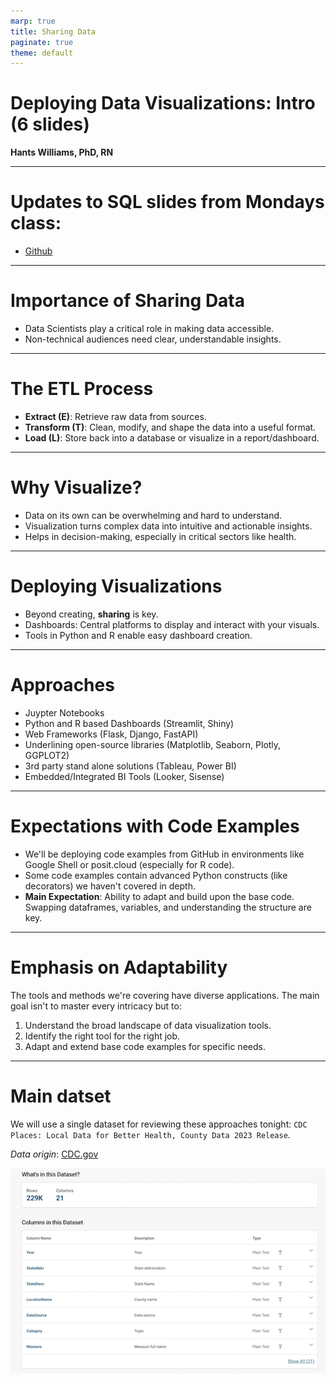 ```yaml
---
marp: true
title: Sharing Data
paginate: true
theme: default
---
```



# Deploying Data Visualizations: Intro (6 slides)

**Hants Williams, PhD, RN**

---

# Updates to SQL slides from Mondays class: 

- [Github](https://github.com/hantswilliams/HHA_504_2023/blob/fb280af3e1ffd50afef8b30fbdcba5baedcd3527/WK3/slides/p2_sql_intro.md)

---

# Importance of Sharing Data

* Data Scientists play a critical role in making data accessible.
* Non-technical audiences need clear, understandable insights.

---

# The ETL Process

* **Extract (E)**: Retrieve raw data from sources.
* **Transform (T)**: Clean, modify, and shape the data into a useful format.
* **Load (L)**: Store back into a database or visualize in a report/dashboard.

---

# Why Visualize?

* Data on its own can be overwhelming and hard to understand.
* Visualization turns complex data into intuitive and actionable insights.
* Helps in decision-making, especially in critical sectors like health.

---

# Deploying Visualizations

* Beyond creating, **sharing** is key.
* Dashboards: Central platforms to display and interact with your visuals.
* Tools in Python and R enable easy dashboard creation.

---

# Approaches 

* Juypter Notebooks 
* Python and R based Dashboards (Streamlit, Shiny)
* Web Frameworks (Flask, Django, FastAPI)
* Underlining open-source libraries (Matplotlib, Seaborn, Plotly, GGPLOT2)
* 3rd party stand alone solutions (Tableau, Power BI)
* Embedded/Integrated BI Tools (Looker, Sisense) 


---

# Expectations with Code Examples 

- We'll be deploying code examples from GitHub in environments like Google Shell or posit.cloud (especially for R code).
- Some code examples contain advanced Python constructs (like decorators) we haven't covered in depth.
- **Main Expectation**: Ability to adapt and build upon the base code. Swapping dataframes, variables, and understanding the structure are key.

---

# Emphasis on Adaptability

The tools and methods we're covering have diverse applications. The main goal isn't to master every intricacy but to:

1. Understand the broad landscape of data visualization tools.
2. Identify the right tool for the right job.
3. Adapt and extend base code examples for specific needs.

---
# Main datset

We will use a single dataset for reviewing these approaches tonight: `CDC Places: Local Data for Better Health, County Data 2023 Release`.


*Data origin*: [CDC.gov](https://data.cdc.gov/500-Cities-Places/PLACES-Local-Data-for-Better-Health-County-Data-20/swc5-untb)

![CDC iamge](../../WK4/slides/images/cdc.png)